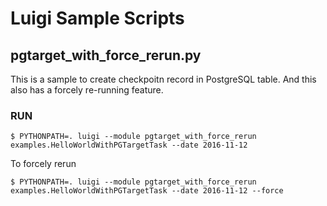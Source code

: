 # Luigi Sample Scripts

## pgtarget_with_force_rerun.py

This is a sample to create checkpoitn record in PostgreSQL table.
And this also has a forcely re-running feature.

### RUN

```
$ PYTHONPATH=. luigi --module pgtarget_with_force_rerun examples.HelloWorldWithPGTargetTask --date 2016-11-12
```

To forcely rerun

```
$ PYTHONPATH=. luigi --module pgtarget_with_force_rerun examples.HelloWorldWithPGTargetTask --date 2016-11-12 --force
```
